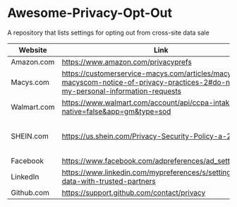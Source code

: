 # Awesome-Privacy-Opt-Out
A repository that lists settings for opting out from cross-site data sale

| Website | Link | Notes 
|--------|---------------------------------------------------------|---|
| Amazon.com | https://www.amazon.com/privacyprefs                     | None |
| Macys.com | https://customerservice-macys.com/articles/macys-and-macyscom-notice-of-privacy-practices-2#do-not-sell-my-personal-information-requests                     | None |
| Walmart.com | https://www.walmart.com/account/api/ccpa-intake?native=false&app=gm&type=sod                     | None |
| SHEIN.com  | https://us.shein.com/Privacy-Security-Policy-a-282.html | Search for "Do Not Sell My Personal Information" |
| Facebook | https://www.facebook.com/adpreferences/ad_settings | None |
| LinkedIn | https://www.linkedin.com/mypreferences/s/settings/share-data-with-trusted-partners | None |
| Github.com | https://support.github.com/contact/privacy | None |

